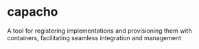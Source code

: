 # capacho
A tool for registering implementations and provisioning them with containers, facilitating seamless integration and management
